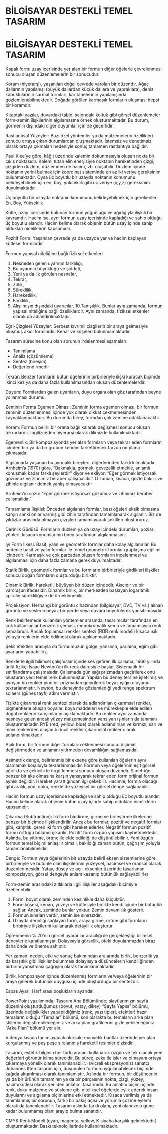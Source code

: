 

# BİLGİSAYAR DESTEKLİ TEMEL TASARIM 
# BİLGİSAYAR DESTEKLİ TEMEL TASARIM 


Kapalı form: uzay içerisinde yer alan bir formun diğer öğelerle çevrelenmesi sonucu oluşan düzenlemelerin bir sonucudur.


Koram (hiyerarşi), yaşanılan doğal çevrede varolan bir düzendir. Ağaç dallarının yapılanışı (büyük dallardan küçük dallara ve yapraklara), deniz kabuklularının sarmal formları, kar tanelerinin yapılanışında gözlemlenebilmektedir. Doğada görülen karmaşık formların oluşması hepsi bir koramdır.

Kitaptaki yazılar, duvardaki tablo, salondaki koltuk gibi görsel düzenlemeler form-zemin ilişkilerinin algılamasına örnek oluşturmaktadır. Bu durum, görmenin dışındaki diğer duyumlar için de geçerlidir. 

Rastlantısal Yüzeyler: Bazı özel yöntemler ya da malzemelerin özellikleri sonucu ortaya çıkan durumlardan oluşmaktadır. İstemsiz ve denetimsiz olarak ortaya çıkmaları nedeniyle sonuç tamamen rastlantıya bağlıdır.

Paul Klee’ye göre, kâğıt üzerinde kalemin dokunmasıyla oluşan nokta bir çıkış noktasıdır. Kalemi tutan elin enerjisiyle noktanın hareketinden çizgi, çizgiden düzlem, düzlemden de hacim, vb. oluşabilir. Düzlem içinde noktanın yerini bulmak için koordinat sisteminde en az iki veriye gereksinim bulunmaktadır. Oysa üç boyutlu bir uzayda noktanın konumunu belirleyebilmek için en, boy, yükseklik gibi üç veriye (x,y,z) gereksinim duyulmaktadır.

Üç boyutlu bir uzayda noktanın konumunu belirleyebilmek için gerekenler: En, Boy, Yükseklik

Kütle, uzay içerisinde bulunan formun yoğunluğu ve ağırlığıyla ilişkili bir kavramdır. Hacim ise, aynı formun uzay içerisinde kapladığı ve sahip olduğu üç boyutlu alandır.  Hacim kelime olarak objenin bütün uzay içinde sahip oldukları niceliklerin kapsamıdır.

Pozitif Form: Yaşanılan çevrede ya da uzayda yer ve hacim kaplayan kütlesel formlardır

Formun yapısal niteliğine bağlı fiziksel etkenler:
1. Nesneden gelen uyarının farklılığı,
2. Bu uyarının büyüklüğü ve şiddeti,
3. Yeni ya da ilk görülen nesneler,
4. Tekrar,
5. Zıtlık,
6. Süreklilik,
7. Hareketlilik,
8. Farklılık,
9. Alışılmışın dışındaki uyarıcılar,
10.Tanışıklık.
Bunlar aynı zamanda, formun yapısal niteliğine bağlı özelliklerdir. Aynı zamanda, fiziksel etkenler olarak da adlandırılmaktadır.

Eğri-Çizgisel Yüzeyler: Serbest kıvrımlı çizgilerin bir araya gelmesiyle oluşmuş akıcı formlardır. Kenar ve köşeleri bulunmamaktadır.

Tasarım sürecine konu olan sorunun irdelenmesi aşamaları:
- Tanımlama
- Analiz (çözümleme)
- Sentez (bireşim)
- Değerlendirmedir

Tekrar: Benzer formların bütün öğelerinin birbirleriyle ilişki kuracak biçimde ikinci kez ya da daha fazla kullanılmasından oluşan düzenlemelerdir.

Duyum: Formlardan gelen uyarıların, duyu organı olan göz tarafından beyne yollanması durumu.

Zeminin Forma Egemen Olması: Zeminin forma egemen olması, bir formun zeminin düzenlenmesi içinde yok olarak dikkat çekmemesinden kaynaklanmaktadır. Bu durumda birey, formdan çok zemine odaklanacaktır.


Koram: Formun belirli bir orana bağlı kalarak değişmesi sonucu oluşan tekrarlardır. İngilizceden hiyerarşi olarak dilimizde kullanılmaktadır.


Egemenlik: Bir kompozisyonda yer alan formların veya tekrar eden formların içinden biri ya da bir grubun kendini farkettirecek tarzda ön plana çıkmasıdır.

Algılamada yaşanan bu ayrıcalık bireyleri, diğerlerinden farklı kılmaktadır. Arnheim’a (1970) göre, “Bakmakla, görmek, gevezelik etmekle, anlamlı konuşmak kadar farklı şeylerdir” diyor ve ekliyor: “Eğer görmek istiyorsak gözümüz ve zihnimiz beraber çalışmalıdır.” O zaman, kısaca, gözle bakılır ve zihinle algılanır demek yanlış olmayacaktır

Arnheim'ın sözü: “Eğer görmek istiyorsak gözümüz ve zihnimiz beraber çalışmalıdır.” 


Tamamlama İlişkisi: Önceden algılanan formlar, bazı öğeleri eksik olmasına
karşın sanki onlar varmış gibi zihin tarafından tamamlanarak algılanır. Biz de yıldızlar arasında olmayan çizgileri tamamlayarak şekilleri oluştururuz.

Derinlik Güdüsü: Formların düzlem ya da uzay içindeki durumları, pozları, yönleri, kısaca konumlarının birey tarafından algılanmasıdır.


İyi Form İlkesi: Basit, yalın ve geometrik formlar daha kolay algılanırlar. Bu nedenle basit ve yalın formlar ile temel geometrik formlar gruplaşma eğilimi içindedir. Karmaşık ve çok parçadan oluşan formların incelenmesi ve algılanması için daha fazla zamana gerek duyulmaktadır.


Statik Birlik, geometrik formlar ve bu formların birbirleriyle girdikleri ilişkiler sonucu doğan formların oluşturduğu birliktir.

Dinamik Birlik, hareketli, büyüyen bir düzen içindedir. Akıcıdır ve bir varoluşun ifadesidir. Dinamik birlik, bir merkezden başlayan logaritmik spiralin sürekliliğiyle de örneklenebilir.


Projeksiyon: Herhangi bir görüntü cihazından (bilgisayar, DVD, TV vs.) alınan görüntü ve seslerin beyaz bir perde veya duvara büyütülerek yansıtılmasıdır.

Renk belirlemede kullanılan yöntemler arasında, tasarımcılar tarafından en çok kullanılanlar benzerlik şeması, monokromatik şema ve tamamlayıcı renk şemalarıdır. Ancak toplamsal renkler sentezi (RGB renk modeli) kısaca ışık yoluyla renklerin elde edilmesi olarak açıklanmaktadır.


Şekil efektleri aracıyla da formumuzun gölge, yansıma, parlama, eğim gibi ayarlarını yapabiliriz.

Renklerle ilgili bilimsel çalışmalar içinde ses getiren ilk çalışma, 1666 yılında ünlü fizikçi Isaac Newton’un ilk renk dairesiyle başlar. Sistematik bir sınıflandırma çalışmasıdır. Çalışmada gün ışığı prizmadan geçirilerek onu oluşturan yedi temel renk bulunmuştur. Yapılan bu deney tersine işletilmiş ve ayrışan bu renkler yine bir prizmadan geçirilerek beyaz ışığın oluşumu tekrarlanmıştır. Newton, bu deneyinde gözlemlediği yedi renge spektrum solaers (güneş tayfı) adını vermiştir.

Fizikte çıkarımsal renk sentezi olarak da adlandırılan çıkarımsal renkler, pigmentlerle oluşan boyalar, boya maddeleri ve mürekkeple elde edilen doğal renklerin karışımlarını açıklamaktadır. Bu renkler aynı zamanda nesneye gelen ancak yüzey malzemesinden yansıyan ışınların da tanımını oluşturmaktadır. RYB (red, yellow, blue) olarak adlandırılan ve kırmızı, sarı ve mavi renklerden oluşan birincil renkler çıkarımsal renkler olarak adlandırılmaktadır

Açık form, bir formun diğer formların eklenmesi sonucu biçimini değiştirmeden ve anlamını yitirmeden devamlılığını sağlamasıdır. 

Asimetrik denge, belirlenmiş bir eksene göre kullanılan öğelerin aynı olamamak koşuluyla tekrarlanmasıdır. Formun veya öğelerinin eşit görsel ağırlıkta ve çekicilikte örgütlenmesi sonucu oluşan düzendir. Simetriğe benzer bir aks olmasına karşın yansıyarak tekrar eden form orijinal formun aynısı değildir. Hareket yarattığından ilgi çekebilir. Hacimle, formla olacağı gibi aralık, yön, doku, renkle de yüzeysel bir görsel denge sağlanabilir. 


Hacim formun uzay içerisinde kapladığı ve sahip olduğu üç boyutlu alandır. Hacim kelime olarak objenin bütün uzay içinde sahip oldukları niceliklerin kapsamıdır.

Çıkarma (Subtraction): İki form bindirme, girme ve birleştirme ilkelerine benzer bir biçimde ilişkilendirilir. Ancak bu formlar, pozitif ve negatif formlar gibi, karşıtlık içeren iki form gibi hareket ederler. Negatif formun pozitif formu örttüğü bölümü çıkarılır. Pozitif form özgün yapısını kaybetmektedir. Aslında, bu yitirme, örtme ile elde edildiği de düşünülebilinir. Yani özgün formun temel biçimi anlaşılır olmalı, bakıldığı zaman bütün, çağrışım yoluyla tamamlanabilmelidir.


Denge: Formun veya öğelerinin bir uzayda belirli eksen sistemlerine göre, birbirleriyle ve bütünle olan ilişkilerinin yüzeysel, hacimsel ve oransal olarak düzenlenmesidir. Yatay, düşey ve açılı eksenler üzerinde tasarlanan kompozisyon, görsel dengeyle anlam kazanıp bütünlük sağlayabilirler


Form-zemin arasındaki zıtlıklarla ilgili ilişkiler aşağıdaki biçimiyle özetlenebilir.
1. Form, boyut olarak zeminden kesinlikle daha küçüktür.
2. Form köşesi, kenarı, yüzeyi ve kütlesiyle birlikte kendi içinde bir bütünlük
sağlar. Ancak, zeminde bunlar yoktur. Zemin devamlılık gösterir.
3. Formun sınırları vardır, zemin ise sınırsızdır.
4. Uzayda derinliği sağlayan form, araya girme, örtme gibi
formların birbiriyle ilişkilerini kullanarak detaylılık oluşturur

Öğrenmenin % 70’nin görsel uyaranlar aracılığı ile gerçekleştiği bilimsel deneylerle kanıtlanmıştır. Dolayısıyla görsellik, öteki duyularımızdan biraz daha önde ve öneme sahiptir.

Yer zaman, neden, etki ve sonuç bakımından aralarında birlik, benzerlik ya da karşıtlık gibi ilişkiler bulunması dolayısıyla düşüncelerin kendiliğinden birbirini yansıtması çağrışım olarak tanımlanmaktadır. 

Birlik, kompozisyon içinde düzenlenmiş formların ve/veya öğelerinin bir araya gelerek bütünlük duygusu içinde oluşturduğu bir sentezdir.

Espas Ayarı; Harf arası boşlukların ayarıdır.


PowerPoint yazılımında; Tasarım Ana Bölümünde; slaytlarımızın sayfa düzenini oluşturduğumuz (boyut, yatay, dikey) “Sayfa Yapısı” bölümü, üzerinde değişiklikler yapabildiğimiz (renk, yazı tipleri, efektler) hazır temaların olduğu “Temalar” bölümü, son olarakta bu temaların arka plan stillerini değiştirebileceğimiz ve arka plan grafiklerini gizle­ yebileceğimiz “Arka Plan” bölümü yer alır.

Videoyu kısaca tanımlayacak olursak; manyetik bantlar üzerinde yer alan kurgulanmış ve peş peşe sıralanmış hareketli resimler dizisidir.


Tasarım, estetik bilginin her türlü aracını kullanarak özgün ve tek olacak yeni değerleri görünür kılma sürecidir. Bu süreç, zeka ile işler ve olmayanı ortaya çıkarmaya yönelik olarak tanımlanabilir. İsviçreli ekspresyonist sanatçı Johannes Itten tasarım için, düşünülen formun uygulanabilecek biçimde kağıda aktarılması olarak tanımlamıştır. Aslında bir formun, bir düşüncenin ya da bir ürünün tamamının ya da bir parçasının nokta, çizgi, yüzey, hacim/kütlesi olarak yeniden anlatımı tasarımdır. Bu anlatım biçimi içinde renk, doku malzeme ve süsleme gibi niteliksel öğelerde eşlik ederek insan duyularını ve algılama biçimlerine etki etmektedir. Kısaca verilmiş ya da tanımlanmış bir sorunun, farklı bir bakış açısı ve yorumla çözme eylemi olarak da tanımlanabilir. Tasarım aslında farklı olanı, yeni olanı ve o güne kadar bulunmamış olanı arayıp bulma sanatıdır.


CMYK Renk Modeli (cyan, magenta, yellow, K siyaha karşılık gelmektedir) oluşturmaktadır. Baskı teknolojilerinde kullanılmaktadır.

